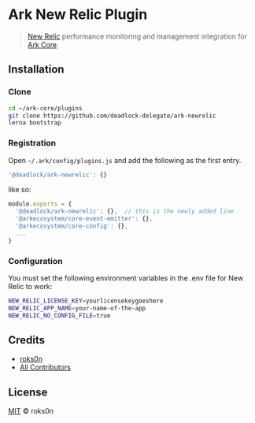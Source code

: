 # Ark New Relic Plugin

> [New Relic](https://newrelic.com) performance monitoring and management integration for [Ark Core](https://github.com/ArkEcosystem/core).

## Installation

### Clone

```bash
cd ~/ark-core/plugins
git clone https://github.com/deadlock-delegate/ark-newrelic
lerna bootstrap
```

### Registration

Open `~/.ark/config/plugins.js` and add the following as the first entry.

```js
'@deadlock/ark-newrelic': {}
```

like so:

```js
module.exports = {
  '@deadlock/ark-newrelic': {},  // this is the newly added line
  '@arkecosystem/core-event-emitter': {},
  '@arkecosystem/core-config': {},
  ...
}
```

### Configuration

You must set the following environment variables in the .env file for New Relic to work:

```bash
NEW_RELIC_LICENSE_KEY=yourlicensekeygoeshere
NEW_RELIC_APP_NAME=your-name-of-the-app
NEW_RELIC_NO_CONFIG_FILE=true
```

## Credits

- [roks0n](https://github.com/roks0n)
- [All Contributors](../../../../contributors)

## License

[MIT](LICENSE) © roks0n
